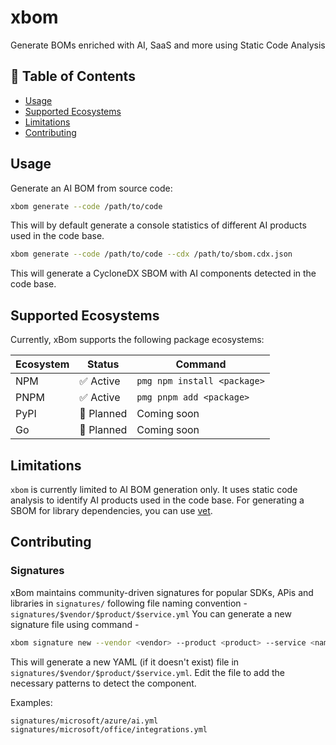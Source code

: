 # xbom
Generate BOMs enriched with AI, SaaS and more using Static Code Analysis

## 📑 Table of Contents
- [Usage](#usage)
- [Supported Ecosystems](#supported-ecosystems)
- [Limitations](#limitations)
- [Contributing](#contributing)

## Usage

Generate an AI BOM from source code:

```bash
xbom generate --code /path/to/code
```

This will by default generate a console statistics of different AI products used in the code base.

```bash
xbom generate --code /path/to/code --cdx /path/to/sbom.cdx.json
```

This will generate a CycloneDX SBOM with AI components detected in the code base.


## Supported Ecosystems
Currently, xBom supports the following package ecosystems:

| Ecosystem | Status | Command |
|-----------|--------|---------|
| NPM       | ✅ Active | `pmg npm install <package>` |
| PNPM      | ✅ Active | `pmg pnpm add <package>` |
| PyPI      | 🚧 Planned | Coming soon |
| Go        | 🚧 Planned | Coming soon |

## Limitations

`xbom` is currently limited to AI BOM generation only. It uses static code analysis to identify AI products used in the code base. For generating a SBOM for library dependencies, you can use [vet](https://github.com/safedep/vet).

## Contributing

### Signatures

xBom maintains community-driven signatures for popular SDKs, APis and libraries in `signatures/` following file naming convention - `signatures/$vendor/$product/$service.yml` You can generate a new signature file using command -

```bash
xbom signature new --vendor <vendor> --product <product> --service <name>
```

This will generate a new YAML (if it doesn't exist) file in `signatures/$vendor/$product/$service.yml`. Edit the file to add the necessary patterns to detect the component.

Examples:

```
signatures/microsoft/azure/ai.yml
signatures/microsoft/office/integrations.yml
```

